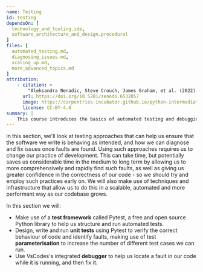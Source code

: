 ```yaml
---
name: Testing
id: testing
dependsOn: [
  technology_and_tooling.ide,
  software_architecture_and_design.procedural
]
files: [
  automated_testing.md,
  diagnosing_issues.md,
  scaling_up.md,
  more_advanced_topics.md
]
attribution: 
    - citation: >
        "Aleksandra Nenadic, Steve Crouch, James Graham, et al. (2022). carpentries-incubator/python-intermediate-development: beta (beta). Zenodo. https://doi.org/10.5281/zenodo.6532057"
      url: https://doi.org/10.5281/zenodo.6532057
      image: https://carpentries-incubator.github.io/python-intermediate-development/assets/img/incubator-logo-blue.svg
      license: CC-BY-4.0
summary: |
    This course introduces the basics of automated testing and debugging in Python, using the Pytest framework.
---
```


in this section, we'll look at testing approaches that can help us ensure that the software we write is behaving as intended, and how we can diagnose and fix issues once faults are found. Using such approaches requires us to change our practice of development. This can take time, but potentially saves us considerable time in the medium to long term by allowing us to more comprehensively and rapidly find such faults, as well as giving us greater confidence in the correctness of our code - so we should try and employ such practices early on. We will also make use of techniques and infrastructure that allow us to do this in a scalable, automated and more performant way as our codebase grows.

In this section we will:

- Make use of a **test framework** called Pytest, a free and open source Python library to help us structure and run automated tests.
- Design, write and run **unit tests** using Pytest to verify the correct behaviour of code and identify faults, making use of test **parameterisation** to increase the number of different test cases we can run.
- Use VsCodes's integrated **debugger** to help us locate a fault in our code while it is running, and then fix it.

